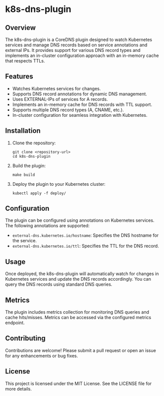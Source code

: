# k8s-dns-plugin

## Overview

The k8s-dns-plugin is a CoreDNS plugin designed to watch Kubernetes services and manage DNS records based on service annotations and external IPs. It provides support for various DNS record types and implements an in-cluster configuration approach with an in-memory cache that respects TTLs.

## Features

- Watches Kubernetes services for changes.
- Supports DNS record annotations for dynamic DNS management.
- Uses EXTERNAL-IPs of services for A records.
- Implements an in-memory cache for DNS records with TTL support.
- Supports multiple DNS record types (A, CNAME, etc.).
- In-cluster configuration for seamless integration with Kubernetes.

## Installation

1. Clone the repository:
   ```
   git clone <repository-url>
   cd k8s-dns-plugin
   ```

2. Build the plugin:
   ```
   make build
   ```

3. Deploy the plugin to your Kubernetes cluster:
   ```
   kubectl apply -f deploy/
   ```

## Configuration

The plugin can be configured using annotations on Kubernetes services. The following annotations are supported:

- `external-dns.kubernetes.io/hostname`: Specifies the DNS hostname for the service.
- `external-dns.kubernetes.io/ttl`: Specifies the TTL for the DNS record.

## Usage

Once deployed, the k8s-dns-plugin will automatically watch for changes in Kubernetes services and update the DNS records accordingly. You can query the DNS records using standard DNS queries.

## Metrics

The plugin includes metrics collection for monitoring DNS queries and cache hits/misses. Metrics can be accessed via the configured metrics endpoint.

## Contributing

Contributions are welcome! Please submit a pull request or open an issue for any enhancements or bug fixes.

## License

This project is licensed under the MIT License. See the LICENSE file for more details.